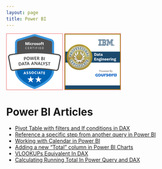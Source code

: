 ```yaml
---
layout: page
title: Power BI
---
```



<img src="/certs/microsoft-certified-power-bi-data-analyst-associate.png" width="150px" style="border: 1px solid #ee6e73;" />
<img src="/certs/IBM_Data_Engineering_Coursera.png" width="150px" style="border: 1px solid #ee6e73;" />

# **Power BI Articles**

- [Pivot Table with filters and If conditions in DAX](https://mishrasubash.github.io/2022-12-27-Pivoting-Table-In-DAX-With-Conditions)
- [Reference a specific step from another query in Power BI](https://mishrasubash.github.io/2022-12-15-Reference-Intermediate-Step-From-One-To-Another-Power-Query)
- [Working with Calendar in Power BI](https://mishrasubash.github.io/2022-11-21-Creating-Calendars-Using-M-Language-In-Power-Query-And-DAX)
- [Adding a new “Total” column in Power BI Charts](https://mishrasubash.github.io/2021-10-12-Add-Total-Column-In-Charts)
- [VLOOKUPs Equivalent In DAX](https://mishrasubash.github.io/2020-09-07-VLOOKUP-Equipvalent-In-DAX)
- [Calculating Running Total In Power Query and DAX](https://mishrasubash.github.io/2019-12-05-Computing-Running-Totals-In-Power-Query-And-In-DAX)


